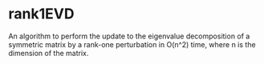 # rank1EVD

An algorithm to perform the update to the eigenvalue decomposition of a symmetric matrix by a rank-one perturbation in O(n^2) time, where n is the dimension of the matrix. 
